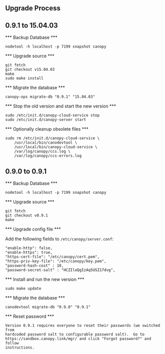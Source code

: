 Upgrade Process
-------------------------------------------------------------------------------

0.9.1 to 15.04.03
-------------------------------------------------------------------------------
*** Backup Database ***

    nodetool -h localhost -p 7199 snapshot canopy

*** Upgrade source ***

    git fetch
    git checkout v15.04.03
    make
    sudo make install

*** Migrate the database ***

    canopy-ops migrate-db "0.9.1" "15.04.03"

*** Stop the old version and start the new version ***

    sudo /etc/init.d/canopy-cloud-service stop
    sudo /etc/init.d/canopy-server start

*** Optionally cleanup obsolete files ***

    sudo rm /etc/init.d/canopy-cloud-service \
        /usr/local/bin/canodevtool \
        /usr/local/bin/canopy-cloud-service \
        /var/log/canopy/ccs.log \
        /var/log/canopy/ccs-errors.log

0.9.0 to 0.9.1
-------------------------------------------------------------------------------

*** Backup Database ***

    nodetool -h localhost -p 7199 snapshot canopy

*** Upgrade source ***

    git fetch
    git checkout v0.9.1
    make

*** Upgrade config file ***

Add the following fields to `/etc/canopy/server.conf`:

    "enable-http": false,
    "enable-https": true,
    "https-cert-file": "/etc/canopy/cert.pem",
    "https-priv-key-file": "/etc/canopy/key.pem",
    "password-hash-cost" : 10,
    "password-secret-salt" : "HCZIloQgIzAq5USZ17dvg",

*** Install and run the new version ***

    sudo make update

*** Migrate the database ***

    canodevtool migrate-db "0.9.0" "0.9.1"

*** Reset password ***

    Version 0.9.1 requires everyone to reset their passwords (we switched from
    hardcoded password salt to configurable password salt).  Go to
    https://sandbox.canopy.link/mgr/ and click "Forgot password?" and follow
    instructions.
